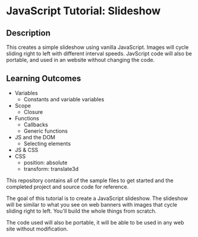 # JavaScript Tutorial: Slideshow

## Description
This creates a simple slideshow using vanilla JavaScript. Images will cycle sliding right to left with different interval speeds. JavScript code will also be portable, and used in an website without changing the code.

## Learning Outcomes
- Variables
    - Constants and variable variables
- Scope
    - Closure
- Functions
    - Callbacks
    - Generic functions
- JS and the DOM
    - Selecting elements
- JS & CSS
- CSS
    - position: absolute
    - transform: translate3d


This repository contains all of the sample files to get started and the completed project and source code for reference.

The goal of this tutorial is to create a JavaScript slideshow. The slideshow will be similar to what you see on web banners with images that cycle sliding right to left. You'll build the whole things from scratch. 

The code used will also be portable, it will be able to be used in any web site without modification.